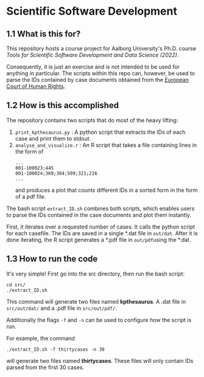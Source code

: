 # Scientific Software Development

## 1.1 What is this for?

This repository hosts a course project for Aalborg University's Ph.D. course *Tools for Scientific Software Development and Data Science (2022)*.

Consequently, it is just an exercise and is not intended to be used for anything in particular. The scripts within this repo can, however, be used to parse the IDs contained by case documents obtained from the [European Court of Human Rights](https://hudoc.echr.coe.int). 

## 1.2 How is this accomplished

The repository contains two scripts that do most of the heavy lifting:
1. `print_kpthesaurus.py` : A python script that extracts the IDs of each case and print them to stdout. 
2. `analyse_and_visualize.r` : An R script that takes a file containing lines in the form of
    ```
    ...
    001-100023;445
    001-100024;369;304;509;321;216
    ...
    ``` 
    and produces a plot that counts different IDs in a sorted form in the form of a pdf file.

The bash script `extract_ID.sh` combines both scripts, which enables users to parse the IDs contained in the case documents and plot them instantly. 

First, it iterates over a requested number of cases. It calls the python script for each casefile. The IDs are saved in a single *.dat file in `out/dat`. After it is done iterating, the R script generates a *.pdf file in `out/pdf`using the *.dat.

## 1.3 How to run the code

It's very simple! First go into the src directory, then run the bash script:

```
cd src/
./extract_ID.sh
```

This command will generate two files named **kpthesaurus**. A .dat file in `src/out/dat/` and a .pdf file in `src/out/pdf/`.

Additionally the flags `-f` and `-n` can be used to configure how the script is run.

For example, the command

```
./extract_ID.sh -f thirtycases -n 30
```

will generate two files named **thirtycases**. These files will only contain IDs parsed from the first 30 cases.